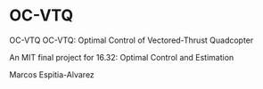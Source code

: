 # OC-VTQ
OC-VTQ OC-VTQ: Optimal Control of Vectored-Thrust Quadcopter 

An MIT final project for 16.32: Optimal Control and Estimation

Marcos Espitia-Alvarez
